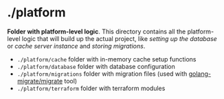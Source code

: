 # ./platform

**Folder with platform-level logic**. This directory contains all the platform-level logic that will build up the actual project, like _setting up the database_ or _cache server instance_ and _storing migrations_.

- `./platform/cache` folder with in-memory cache setup functions
- `./platform/database` folder with database configuration
- `./platform/migrations` folder with migration files (used with [golang-migrate/migrate](https://github.com/golang-migrate/migrate) tool)
- `./platform/terraform` folder with terraform modules